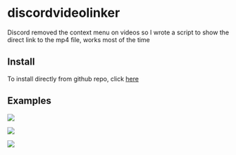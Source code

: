 # discordvideolinker
Discord removed the context menu on videos so I wrote a script to show the direct link to the mp4 file, works most of the time

## Install

To install directly from github repo, click [here](https://github.com/rokie95/discordvideolinker/raw/master/discordvideolinker.user.js)

## Examples

![](https://raw.githubusercontent.com/rokie95/discordvideolinker/master/examples/videxample1.png)

![](https://raw.githubusercontent.com/rokie95/discordvideolinker/master/examples/videxample2.png)

![](https://raw.githubusercontent.com/rokie95/discordvideolinker/master/examples/videxample3.png)
